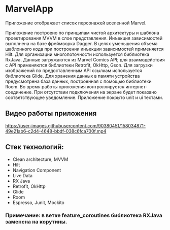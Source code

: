 # MarvelApp
Приложение отображает список персонажей вселенной Marvel. 

Приложение построено по принципам чистой архитектуры и шаблона проектирования MVVM в слое представления. 
Инъекция зависимостей выполнена на базе фреймворка Dagger.
В целях уменьшения объема шаблонного кода при построении инъекции зависимостей применяется Hilt.
Для организации многопоточности используется библиотека RxJava.
Данные загружаются из Marvel Comics API; для взаимодействия с API применяются библиотеки Retrofit, OkHttp, Gson.
Для загрузки изображений по предоставленным API ссылкам используется библиотека Glide.
Для хранения данных в памяти устройства предусмотрена база данных, построенная с помощью библиотеки Room.
Во время работы приложения контроллируется интернет-соединение. 
При отсутствии подключения на экране будет показано соответствующее уведомление.
Приложение покрыто unit и ui тестами.

## Видео работы приложения
https://user-images.githubusercontent.com/90380451/158034871-49e21ab6-c2d4-4648-bbdf-038c6fca700f.mp4

## Стек технологий:
- Clean architecture, MVVM
- Hilt
- Navigation Component
- Live Data
- RX Java
- Retrofit, OkHttp
- Glide
- Room
- Espresso, Junit, Mockito


### Примечание: в ветке feature_coroutines библиотека RXJava заменена на корутины.
